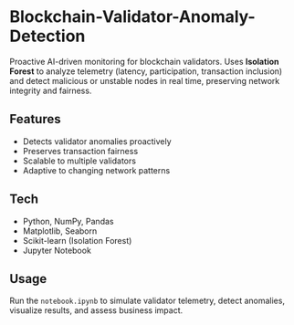 # Blockchain-Validator-Anomaly-Detection
Proactive AI-driven monitoring for blockchain validators. Uses **Isolation Forest** to analyze telemetry (latency, participation, transaction inclusion) and detect malicious or unstable nodes in real time, preserving network integrity and fairness.

## Features
- Detects validator anomalies proactively
- Preserves transaction fairness
- Scalable to multiple validators
- Adaptive to changing network patterns

## Tech
- Python, NumPy, Pandas
- Matplotlib, Seaborn
- Scikit-learn (Isolation Forest)
- Jupyter Notebook

## Usage
Run the `notebook.ipynb` to simulate validator telemetry, detect anomalies, visualize results, and assess business impact.
